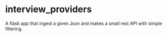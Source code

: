 # interview_providers
A flask app that ingest a given Json and makes a small rest API with simple filtering.
